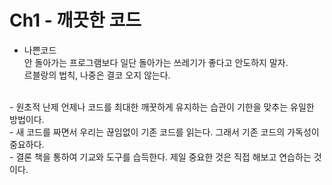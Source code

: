 # Ch1 - 깨끗한 코드

- 나쁜코드  
안 돌아가는 프로그램보다 일단 돌아가는 쓰레기가 좋다고 안도하지 말자.  
르블랑의 법칙, 나중은 결코 오지 않는다.  
<br>
- 원초적 난제  
언제나 코드를 최대한 깨꿋하게 유지하는 습관이 기한을 맞추는 유일한 방법이다.  
<br>
- 새 코드를 짜면서 우리는 끊임없이 기존 코드를 읽는다. 그래서 기존 코드의 가독성이 중요하다.     
<br>
- 결론  
책을 통하여 기교와 도구를 습득한다. 제일 중요한 것은 직접 해보고 연습하는 것이다.

